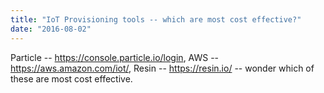 ```yaml
---
title: "IoT Provisioning tools -- which are most cost effective?"
date: "2016-08-02"
---
```


Particle -- https://console.particle.io/login, AWS -- https://aws.amazon.com/iot/, Resin -- https://resin.io/ -- wonder which of these are most cost effective.
